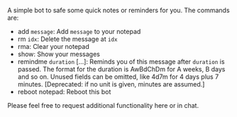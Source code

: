 A simple bot to safe some quick notes or reminders for you. The commands are:


 - add `message`:               Add `message` to your notepad
 - rm  `idx`:                   Delete the message at `idx`
 - rma:                         Clear your notepad
 - show:                        Show your messages
 - remindme `duration` [...]:   Reminds you of this message after `duration` is passed.
                                The format for the duration is AwBdChDm for A weeks, B days and so on.
                                Unused fields can be omitted, like 4d7m for 4 days plus 7 minutes.
                                [Deprecated: if no unit is given, minutes are assumed.]
 - reboot notepad:              Reboot this bot

 Please feel free to request additional functionality here or in chat.

